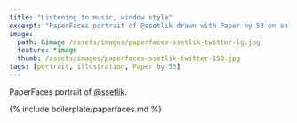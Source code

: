```yaml
---
title: "Listening to music, window style"
excerpt: "PaperFaces portrait of @ssetlik drawn with Paper by 53 on an iPad."
image: 
  path: &image /assets/images/paperfaces-ssetlik-twitter-lg.jpg 
  feature: *image
  thumb: /assets/images/paperfaces-ssetlik-twitter-150.jpg
tags: [portrait, illustration, Paper by 53]
---
```


PaperFaces portrait of [@ssetlik](http://twitter.com/ssetlik).

{% include boilerplate/paperfaces.md %}